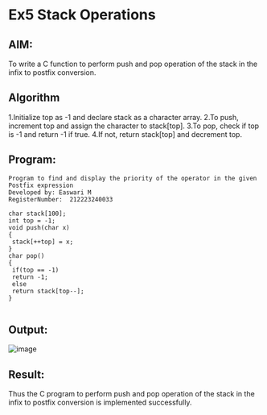 # Ex5 Stack Operations
## AIM:
To write a C function to perform push and pop operation of the stack in the infix to postfix conversion.

## Algorithm
1.Initialize top as -1 and declare stack as a character array.
2.To push, increment top and assign the character to stack[top].
3.To pop, check if top is -1 and return -1 if true.
4.If not, return stack[top] and decrement top.   

## Program:
```
Program to find and display the priority of the operator in the given Postfix expression
Developed by: Easwari M
RegisterNumber:  212223240033

char stack[100];
int top = -1;
void push(char x)
{
 stack[++top] = x;
}
char pop()
{
 if(top == -1)
 return -1;
 else
 return stack[top--];
}


```

## Output:
![image](https://github.com/user-attachments/assets/ef889179-1a49-40a4-b958-eb647802164c)


## Result:
Thus the C program to perform push and pop operation of the stack in the infix to postfix conversion is implemented successfully.
